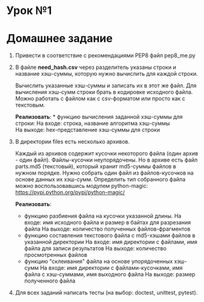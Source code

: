 # Урок №1

# Домашнее задание
1. Привести в соответствие с рекомендациями PEP8 файл pep8_me.py

2. В файле **need_hash.csv** через разделитель указаны строки и название хэш-суммы,
 которую нужно вычислить для каждой строки.

   Вычислить указанные хэш-суммы и записать их в этот же файл.
   Для вычисления хэш-сумм строки брать в кодировке исходного файла.
   Можно работать с файлом как с csv-форматом или просто как с текстовым.

    **Реализовать**:
        * функцию вычисления заданной хэш-суммы для строки:
            На входе: строка, название алгоритма хэш-суммы   
            На выходе: hex-представление хэш-суммы для строки

3. В директории files есть несколько архивов.

    Каждый из архивов содержит кусочки некоторого файла (один архив - один файл).
    Файлы-кусочки неупорядочены. Но в архиве есть файл parts.md5 (текстовый),
    который хранит md5-суммы файлов в нужном порядке.
    Нужно собрать один файл из файлов-кусочков на основе данных их хэш-сумм.
    Определить тип собранного файла можно воспользовавшись модулем python-magic:
    https://pypi.python.org/pypi/python-magic/

    **Реализовать**:
    * функцию разбиения файла на кусочки указанной длины. 
        На входе: имя исходного файла и размер в байтах для разрезания файла
        На выходе: количество полученных файлов-фрагментов
    * функцию составления текстового файла с md5-хэшами файлов в указанной директории
        На входе: имя директории с файлами, имя файла для записи результатов
        На выходе: количество просмотренных файлов
    * функцию "склеивания" файла на основе упорядоченных хэш-сумм
        На входе: имя директории с файлами-кусочками, имя файла с хэш-суммами, имя выходного файла
        На выходе: размер полученного файла

4. Для всех заданий написать тесты (на выбор: doctest, unittest, pytest).

